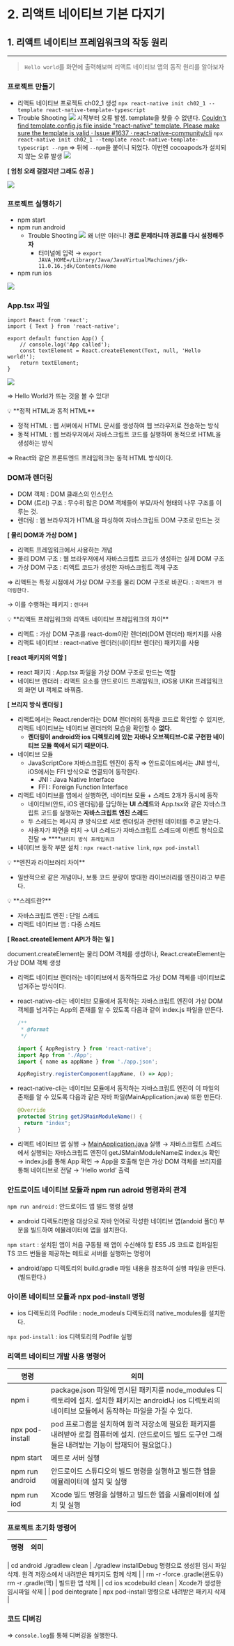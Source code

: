 # 2. 리액트 네이티브 기본 다지기

## 1. 리액트 네이티브 프레임워크의 작동 원리

---

> `Hello world`를 화면에 출력해보며 리액트 네이티브 앱의 동작 원리를 알아보자

### 프로젝트 만들기

- 리액트 네이티브 프로젝트 ch02_1 생성
  `npx react-native init ch02_1 --template react-native-template-typescript`
- Trouble Shooting
  ![](images/2-1.png)
  시작부터 오류 발생. template을 찾을 수 없댄다.
  [Couldn't find template.config.js file inside "react-native" template. Please make sure the template is valid · Issue #1637 · react-native-community/cli](https://github.com/react-native-community/cli/issues/1637)
  `npx react-native init ch02_1 --template react-native-template-typescript --npm`
  ⇒ 뒤에 `--npm`을 붙이니 되었다.
  이번엔 cocoapods가 설치되지 않는 오류 발생
  ![](images/2-2.png)

**[ 엄청 오래 걸렸지만 그래도 성공 ]**

![](images/2-3.png)

### 프로젝트 실행하기

- npm start
- npm run android
  - Trouble Shooting
    ![](images/2-4.png)
    왜 너만 이러니!
    **경로 문제라니까 경로를 다시 설정해주자**
    - 터미널에 입력
      → `export JAVA_HOME=/Library/Java/JavaVirtualMachines/jdk-11.0.16.jdk/Contents/Home`
- npm run ios

![](images/2-5.png)

### App.tsx 파일

```tsx
import React from 'react';
import { Text } from 'react-native';

export default function App() {
	// console.log('App called');
	const textElement = React.createElement(Text, null, 'Hello world!');
	return textElement;
}
```

![](images/2-6.png)

⇒ Hello World가 뜨는 것을 볼 수 있다!

<aside>
💡 **정적 HTML과 동적 HTML**

</aside>

- 정적 HTML : 웹 서버에서 HTML 문서를 생성하여 웹 브라우저로 전송하는 방식
- 동적 HTML : 웹 브라우저에서 자바스크립트 코드를 실행하여 동적으로 HTML을 생성하는 방식

⇒ React와 같은 프론트엔드 프레임워크는 동적 HTML 방식이다.

### DOM과 렌더링

- DOM 객체
  : DOM 클래스의 인스턴스
- DOM (트리) 구조
  : 무수히 많은 DOM 객체들이 부모/자식 형태의 나무 구조를 이루는 것.
- 렌더링
  : 웹 브라우저가 HTML을 파싱하여 자바스크립트 DOM 구조로 만드는 것

**[ 물리 DOM과 가상 DOM ]**

- 리액트 프레임워크에서 사용하는 개념
- 물리 DOM 구조
  : 웹 브라우저에서 자바스크립트 코드가 생성하는 실제 DOM 구조
- 가상 DOM 구조
  : 리액트 코드가 생성한 자바스크립트 객체 구조

⇒ 리액트는 특정 시점에서 가상 DOM 구조를 물리 DOM 구조로 바꾼다. : `리액트가 렌더링한다.`

→ 이를 수행하는 패키지 : `렌더러`

<aside>
💡 **리액트 프레임워크와 리액트 네이티브 프레임워크의 차이**

</aside>

- 리액트 : 가상 DOM 구조를 react-dom이란 렌더러(DOM 렌더러) 패키지를 사용
- 리액트 네이티브 : react-native 렌더러(네이티브 렌더러) 패키지를 사용

**[ react 패키지의 역할 ]**

- react 패키지 : App.tsx 파일을 가상 DOM 구조로 만드는 역할
- 네이티브 렌더러 : 리액트 요소를 안드로이드 프레임워크, iOS용 UIKit 프레임워크의 화면 UI 객체로 바꿔줌.

**[ 브리지 방식 렌더링 ]**

- 리액트에서는 React.render라는 DOM 렌더러의 동작을 코드로 확인할 수 있지만, 리액트 네이티브는 네이티브 렌더러의 모습을 확인할 수 **없다.**
  - **렌더링이 android와 ios 디렉토리에 있는 자바나 오브젝티브-C로 구현한 네이티브 모듈 쪽에서 되기 때문이다.**
- 네이티브 모듈
  - JavaScriptCore 자바스크립트 엔진이 동작
    ⇒ 안드로이드에서는 JNI 방식, iOS에서는 FFI 방식으로 연결되어 동작한다.
    - JNI : Java Native Interface
    - FFI : Foreign Function Interface
- 리액트 네이티브를 앱에서 실행하면, 네이티브 모듈 + 스레드 2개가 동시에 동작
  - 네이티브(안드, iOS 렌더링)를 담당하는 **UI 스레드**와 App.tsx와 같은 자바스크립트 코드를 실행하는 **자바스크립트 엔진 스레드**
  - 두 스레드는 메시지 큐 방식으로 서로 렌더링과 관련된 데이터를 주고 받는다.
  - 사용자가 화면을 터치 → UI 스레드가 자바스크립트 스레드에 이벤트 형식으로 전달
    ⇒ \*\*\*\*`브리지 방식 프레임워크`
- 네이티브 동작 부분 설치 : `npx react-native link`, `npx pod-install`

<aside>
💡 **엔진과 라이브러리 차이**

</aside>

- 일반적으로 같은 개념이나, 보통 코드 분량이 방대한 라이브러리를 엔진이라고 부른다.

<aside>
💡 **스레드란?**

</aside>

- 자바스크립트 엔진 : 단일 스레드
- 리액트 네이티브 앱 : 다중 스레드

**[ React.createElement API가 하는 일 ]**

document.createElement는 물리 DOM 객체를 생성하나, React.createElement는 가상 DOM 객체 생성

- 리액트 네이티브 렌더러는 네이티브에서 동작하므로 가상 DOM 객체를 네이티브로 넘겨주는 방식이다.
- react-native-cli는 네이티브 모듈에서 동작하는 자바스크립트 엔진이 가상 DOM 객체를 넘겨주는 App의 존재를 알 수 있도록 다음과 같이 index.js 파일을 만든다.

  ```jsx
  /**
   * @format
   */

  import { AppRegistry } from 'react-native';
  import App from './App';
  import { name as appName } from './app.json';

  AppRegistry.registerComponent(appName, () => App);
  ```

- react-native-cli는 네이티브 모듈에서 동작하는 자바스크립트 엔진이 이 파일의 존재를 알 수 있도록 다음과 같은 자바 파일(MainApplication.java) 또한 만든다.
  ```java
  @Override
  protected String getJSMainModuleName() {
    return "index";
  }
  ```
- 리액트 네이티브 앱 실행
  → [MainApplication.java](http://MainApplication.java) 실행
  → 자바스크립트 스레드에서 실행되는 자바스크립트 엔진이 getJSMainModuleName로 index.js 확인
  → index.js를 통해 App 확인
  → App을 호출해 얻은 가상 DOM 객체를 브리지를 통해 네이티브로 전달
  → ‘Hello world’ 출력

### 안드로이드 네이티브 모듈과 npm run adroid 명령과의 관계

`npm run android` : 안드로이드 앱 빌드 명령 실행

- android 디렉토리만을 대상으로 자바 언어로 작성한 네이티브 앱(andoid 폴더) 부분을 빌드하여 에뮬레이터에 앱을 설치한다.

`npm start` : 설치된 앱이 처음 구동될 때 앱이 수신해야 할 ES5 JS 코드로 컴파일된 TS 코드 번들을 제공하는 메트로 서버를 실행하는 명령어

- android/app 디렉토리의 build.gradle 파일 내용을 참조하여 실행 파일을 만든다.(빌드한다.)

### 아이폰 네이티브 모듈과 npx pod-install 명령

- ios 디렉토리의 Podfile : node_modeuls 디렉토리의 native_modules를 설치한다.

`npx pod-install` : ios 디렉토리의 Podfile 실행

### 리액트 네이티브 개발 사용 명령어

| 명령            | 의미                                                                                                                                                       |
| --------------- | ---------------------------------------------------------------------------------------------------------------------------------------------------------- |
| npm i           | package.json 파일에 명시된 패키지를 node_modules 디렉토리에 설치. 설치한 패키지는 android나 ios 디렉토리의 네이티브 모듈에서 동작하는 파일을 가질 수 있다. |
| npx pod-install | pod 프로그램을 설치하여 원격 저장소에 필요한 패키지를 내려받아 로컬 컴퓨터에 설치. (안드로이드 빌드 도구인 그래들은 내려받는 기능이 탑재되어 필요없다.)    |
| npm start       | 메트로 서버 실행                                                                                                                                           |
| npm run android | 안드로이드 스튜디오의 빌드 명령을 실행하고 빌드한 앱을 에뮬레이터에 설치 및 실행                                                                           |
| npm run iod     | Xcode 빌드 명령을 실행하고 빌드한 앱을 시뮬레이터에 설치 및 실행                                                                                           |

### 프로젝트 초기화 명령어

| 명령 | 의미 |
| ---- | ---- |

| cd android
./gradlew clean | ./gradlew installDebug 명령으로 생성된 임시 파일 삭제.
원격 저장소에서 내려받은 패키지도 함께 삭제 |
| rm -r -force .gradle(윈도우)
rm -r .gradle(맥) | 빌드한 앱 삭제 |
| cd ios
xcodebuild clean | Xcode가 생성한 임시파일 삭제 |
| pod deintegrate | npx pod-install 명령으로 내려받은 패키지 삭제 |

### 코드 디버깅

⇒ `console.log`를 통해 디버깅을 실행한다.
